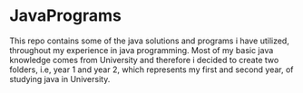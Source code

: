 # JavaPrograms
This repo contains some of the java solutions and programs i have utilized, throughout my experience in java programming. Most of my basic java knowledge comes from University and therefore i decided to create two folders, i.e, year 1 and year 2, which represents my first and second year, of studying java in University. 
